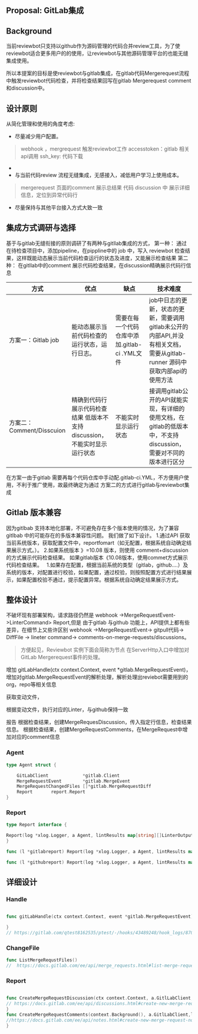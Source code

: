 ## Proposal: GitLab集成
## Background

当前reviewbot只支持以github作为源码管理的代码合并review工具，为了使reviewbot适合更多用户的的使用，让reviewbot与其他源码管理平台的也能无缝集成使用。

所以本提案的目标是使reviewbot与gitlab集成，在gitlab代码Mergerequest流程中触发reviewbot代码检查，并将检查结果回写在gitlab Mergerequest comment和discussion中。

## 设计原则

从简化管理和使用的角度考虑:

- 尽量减少用户配置。
> webhook ，mergrequest 触发reviewbot工作
> accesstoken：gitlab 相关api调用
> ssh_key: 代码下载
-
- 与当前代码review 流程无缝集成，无感接入，减低用户学习上使用成本。
> mergerequest 页面的comment 展示总结果
> 代码 discussion 中 展示详细信息，定位到异常代码行
- 尽量保持与其他平台接入方式大致一致



## 集成方式调研与选择
基于与gitlab无缝衔接的原则调研了有两种与gitllab集成的方式，
第一种：
通过在待检查项目中，添加pipeline，在pippline中的 job 中，写入 reviewbot 检查结果，这样既能动态展示当前代码检查运行的状态及进度，又能展示检查结果
第二种：
在gitllab中的comment 展示代码检查结果，在discussion精确展示代码行信息


| 方式	     | 优点     | 缺点                             |技术难度     |
| -------- | -------- |--------------------------------|-------- |
| 方案一：Gitlab job | 能动态展示当前代码检查的运行状态，运行日志。 | 需要在每一个代码仓库中添加.gitlab-ci .YML文件 | job中日志的更新，状态的更新，需要调用gitlab未公开的内部API,并没有相关文档，需要从gitlab-runner 源码中获取内部api的使用方法 |
| 方案二：Comment/Disscuion | 精确到代码行展示代码检查结果	低版本不支持discussion，不能实时显示运行状态 | 不能实时显示运行状态                         |接调用gitlab公开的API就能实现，有详细的使用文档，在gitlab的低版本中，不支持discussion，需要对不同的版本进行区分 |

在方案一由于gitlab 需要再每个代码仓库中手动配.gitlab-ci.YML，不方便用户使用，不利于推广使用，故最终确定为通过 方案二的方式进行gitlab与reviewbot集成

## Gitlab 版本兼容
因为gitlbab 支持本地化部署，不可避免存在多个版本使用的情况，为了兼容gitlbab 中的可能存在的多版本兼容性问题。
我们做了如下设计。
1.通过API 获取当前系统版本，获取配置文件中，reportfomart（如无配置，根据系统自动确定结果展示方式。）。
2.如果系统版本 》=10.08 版本，则使用 comment+discussion的方式展示代码检查结果。
如果gitlab版本《10.08版本，使用commet方式展示代码检查结果。
 
1.如果存在配置，根据当前系统的类型（gitlab，github….）及系统的版本，对配置进行校验，如果配置，通过校验，则按照配置方式进行结果展示，如果配置校验不通过，提示配置异常。根据系统自动确定结果展示方式。

## 整体设计

不破坏现有部署架构，请求路径仍然是 webhook ->MergeRequestEvent->LinterCommand> Report,但是 由于gitlab 与github 功能上，API提供上都有些差异，在细节上又些许区别
webhook ->MergeRequestEvent→ gitpull代码-> DiffFile → lineter command-> comments-on-merge-requests/discussions。


> 方便起见，Reviewbot 实例下面会简称为节点
在ServerHttp入口中增加对GitLab Mergerequest事件的处理。

增加 gitLabHandle(ctx context.Context, event *gitlab.MergeRequestEvent)，增加对gitlab.MergeRequestEvent的解析处理，解析处理出reviebot需要用到的org，repo等相关信息

获取变动文件，

根据变动文件，执行对应的Linter，与github保持一致


报告
根据检查结果，创建MergeRequesDiscussion，传入指定行信息，检查结果信息。
根据检查结果，创建MergeRequestComments，在MergeRequest中增加对应的comment信息
### Agent
```go
type Agent struct {

	GitLabClient             *gitlab.Client
	MergeRequestEvent        *gitlab.MergeEvent
	MergeRequestChangedFiles []*gitlab.MergeRequestDiff
	Report       report.Report
}
```
### Report
```go
type Report interface {

Report(log *xlog.Logger, a Agent, lintResults map[string][]LinterOutput)   error
}

func (l *gitlabreport) Report(log *xlog.Logger, a Agent, lintResults map[string][]LinterOutput)

func (l *githubreport) Report(log *xlog.Logger, a Agent, lintResults map[string][]LinterOutput)
```

###









## 详细设计




### Handle
```go

func gitLabHandle(ctx context.Context, event *gitlab.MergeRequestEvent){

}
// https://gitlab.com/qtest8162535/ptest/-/hooks/43489248/hook_logs/8703291551
```
### ChangeFile
```go
func ListMergeRequstFiles()
//  https://docs.gitlab.com/ee/api/merge_requests.html#list-merge-request-diffs
```

### Report

```go

func CreateMergeRequestDiscussion(ctx context.Context, a.GitlLabClient, lintErrs map[string][]LinterOutput){
// https://docs.gitlab.com/ee/api/discussions.html#create-new-merge-request-thread	
}
func CreateMergeRequestComments(context.Background(), a.GitlLabClient,lintErrs map[string][]LinterOutput)){
//https://docs.gitlab.com/ee/api/notes.html#create-new-merge-request-note
}

```

###